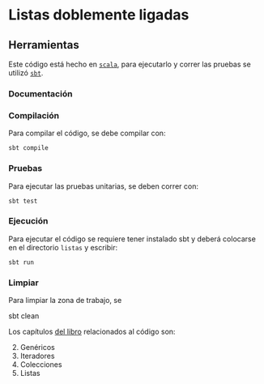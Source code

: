 # Listas doblemente ligadas

## Herramientas 

Este código está hecho en [`scala`](https://www.scala-lang.org/), para ejecutarlo y correr las pruebas se utilizó [`sbt`](https://www.scala-sbt.org/index.html).

### Documentación

### Compilación

Para compilar el código, se debe compilar con:

```
sbt compile
```

### Pruebas

Para ejecutar las pruebas unitarias, se deben correr con:

```
sbt test
```

### Ejecución

Para ejecutar el código se requiere tener instalado sbt y deberá colocarse en el directorio `listas` y escribir:

```
sbt run
```

### Limpiar

Para limpiar la zona de trabajo, se

sbt clean

Los capítulos
[del libro](https://tienda.fciencias.unam.mx/es/home/437-estructuras-de-datos-con-java-moderno-9786073009157.html)
relacionados al código son:

2. Genéricos
3. Iteradores
4. Colecciones
5. Listas


